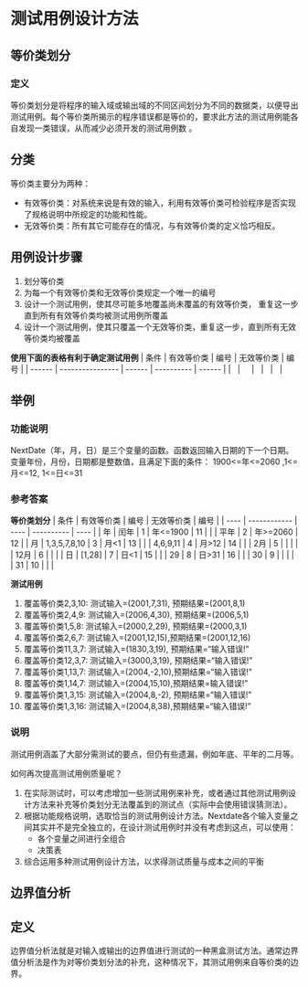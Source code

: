 # 测试用例设计方法
## 等价类划分
### 定义
等价类划分是将程序的输入域或输出域的不同区间划分为不同的数据类，以便导出测试用例。每个等价类所揭示的程序错误都是等价的，要求此方法的测试用例能各自发现一类错误，从而减少必须开发的测试用例数 。

## 分类
等价类主要分为两种：
* 有效等价类：对系统来说是有效的输入，利用有效等价类可检验程序是否实现了规格说明中所规定的功能和性能。
* 无效等价类：所有其它可能存在的情况，与有效等价类的定义恰巧相反。

## 用例设计步骤
1. 划分等价类
2. 为每一个有效等价类和无效等价类规定一个唯一的编号
3. 设计一个测试用例，使其尽可能多地覆盖尚未覆盖的有效等价类， 重复这一步直到所有有效等价类均被测试用例所覆盖
4. 设计一个测试用例，使其只覆盖一个无效等价类，重复这一步，直到所有无效等价类均被覆盖

**使用下面的表格有利于确定测试用例**
| 条件   | 有效等价类       | 编号   | 无效等价类 | 编号   |
| ------ | ---------------- | ------ | ---------- | ------ |
| &nbsp; | &nbsp;    &nbsp; | &nbsp; | &nbsp;     | &nbsp; |

## 举例
### 功能说明
NextDate（年，月，日）是三个变量的函数。函数返回输入日期的下一个日期。变量年份，月份，日期都是整数值，且满足下面的条件： 1900<=年<=2060 ,1<=月<=12, 1<=日<=31

### 参考答案
**等价类划分**
| 条件 | 有效等价类   | 编号 | 无效等价类 | 编号 |
| ---- | ------------ | ---- | ---------- | ---- |
| 年   | 闰年         | 1    | 年<=1900   | 11   |
|      | 平年         | 2    | 年>=2060   | 12   |
| 月   | 1,3,5,7,8,10 | 3    | 月<1       | 13   |
|      | 4,6,9,11     | 4    | 月>12      | 14   |
|      | 2月          | 5    |            |      |
|      | 12月         | 6    |            |      |
| 日   | [1,28]       | 7    | 日<1       | 15   |
|      | 29           | 8    | 日>31      | 16   |
|      | 30           | 9    |            |      |
|      | 31           | 10   |            |      |

**测试用例**
1. 覆盖等价类2,3,10:  测试输入=(2001,7,31), 预期结果=(2001,8,1)
2. 覆盖等价类2,4,9: 测试输入=(2006,4,30), 预期结果=(2006,5,1)
3. 覆盖等价类1,5,8:  测试输入=(2000,2,29), 预期结果=(2000,3,1)
4. 覆盖等价类2,6,7: 测试输入=(2001,12,15),预期结果=(2001,12,16)
5. 覆盖等价类11,3,7: 测试输入=(1830,3,19), 预期结果=“输入错误!”
6. 覆盖等价类12,3,7: 测试输入=(3000,3,19), 预期结果=“输入错误!”
7. 覆盖等价类1,13,7: 测试输入=(2004,-2,10),预期结果=“输入错误!”
8. 覆盖等价类1,14,7: 测试输入=(2004,15,10),预期结果=输入错误!”
9. 覆盖等价类1,3,15: 测试输入=(2004,8,-2), 预期结果=“输入错误!”
10. 覆盖等价类1,3,16: 测试输入=(2004,8,38),预期结果=“输入错误!”

### 说明
测试用例涵盖了大部分需测试的要点，但仍有些遗漏，例如年底、平年的二月等。

如何再次提高测试用例质量呢？  
1. 在实际测试时，可以考虑增加一些测试用例来补充，或者通过其他测试用例设计方法来补充等价类划分无法覆盖到的测试点（实际中会使用错误猜测法）。
2. 根据功能规格说明，选取恰当的测试用例设计方法。Nextdate各个输入变量之间其实并不是完全独立的，在设计测试用例时并没有考虑到这点，可以使用：
   * 各个变量之间进行全组合
   * 决策表
3. 综合运用多种测试用例设计方法，以求得测试质量与成本之间的平衡

## 边界值分析
## 定义
边界值分析法就是对输入或输出的边界值进行测试的一种黑盒测试方法。通常边界值分析法是作为对等价类划分法的补充，这种情况下，其测试用例来自等价类的边界。